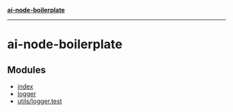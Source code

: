 [**ai-node-boilerplate**](README.md)

***

# ai-node-boilerplate

## Modules

- [index](index/README.md)
- [logger](logger/README.md)
- [utils/logger.test](utils/logger.test/README.md)
